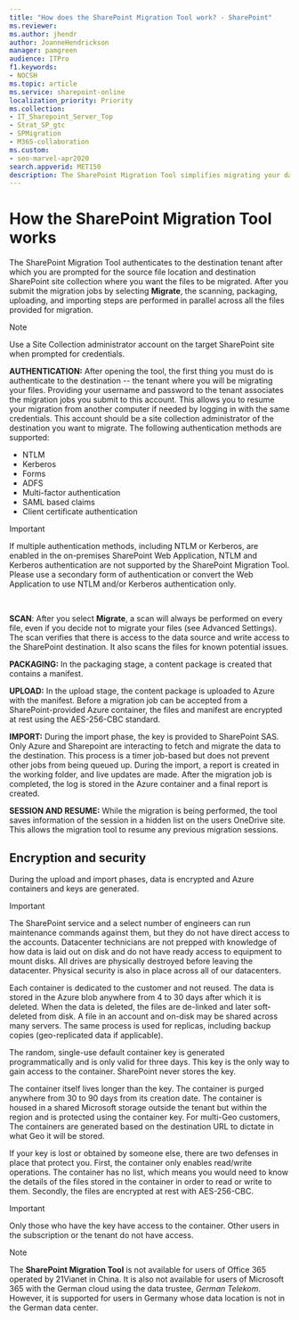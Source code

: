 ```yaml
---
title: "How does the SharePoint Migration Tool work? - SharePoint"
ms.reviewer: 
ms.author: jhendr
author: JoanneHendrickson
manager: pamgreen
audience: ITPro
f1.keywords:
- NOCSH
ms.topic: article
ms.service: sharepoint-online
localization_priority: Priority
ms.collection: 
- IT_Sharepoint_Server_Top
- Strat_SP_gtc
- SPMigration
- M365-collaboration
ms.custom:
- seo-marvel-apr2020
search.appverid: MET150
description: The SharePoint Migration Tool simplifies migrating your data from on-premises SharePoint Server document libraries and local file shares to SharePoint.
---
```


# How the SharePoint Migration Tool works

 The SharePoint Migration Tool authenticates to the destination tenant after which you are prompted for the source file location and destination SharePoint site collection where you want the files to be migrated. After you submit the migration jobs by selecting **Migrate**, the scanning, packaging, uploading, and importing steps are performed in parallel across all the files provided for migration.
 
>[!Note]
> Use a Site Collection administrator account on the target SharePoint site when prompted for credentials.
  
**AUTHENTICATION:** After opening the tool, the first thing you must do is authenticate to the destination -- the tenant where you will be migrating your files. Providing your username and password to the tenant associates the migration jobs you submit to this account. This allows you to resume your migration from another computer if needed by logging in with the same credentials. This account should be a site collection administrator of the destination you want to migrate. The following authentication methods are supported:

 - NTLM
- Kerberos
- Forms
- ADFS
- Multi-factor authentication
- SAML based claims
- Client certificate authentication

> [!IMPORTANT] 
> If multiple authentication methods, including NTLM or Kerberos, are enabled in the on-premises SharePoint Web Application, NTLM and Kerberos authentication are not supported by the SharePoint Migration Tool. Please use a secondary form of authentication or convert the Web Application to use NTLM and/or Kerberos authentication only.<br>
<br>
    
**SCAN**: After you select **Migrate**, a scan will always be performed on every file, even if you decide not to migrate your files (see Advanced Settings). The scan verifies that there is access to the data source and write access to the SharePoint destination. It also scans the files for known potential issues.<br>

**PACKAGING:** In the packaging stage, a content package is created that contains a manifest.<br>
 
**UPLOAD:** In the upload stage, the content package is uploaded to Azure with the manifest. Before a migration job can be accepted from a SharePoint-provided Azure container, the files and manifest are encrypted at rest using the AES-256-CBC standard.<br>
  
**IMPORT:** During the import phase, the key is provided to SharePoint SAS. Only Azure and Sharepoint are interacting to fetch and migrate the data to the destination. This process is a timer job-based but does not prevent other jobs from being queued up. During the import, a report is created in the working folder, and live updates are made. After the migration job is completed, the log is stored in the Azure container and a final report is created.<br>

**SESSION AND RESUME:** While the migration is being performed, the tool saves information of the session in a hidden list on the users OneDrive site.  This allows the migration tool to resume any previous migration sessions.
    
## Encryption and security

During the upload and import phases, data is encrypted and Azure containers and keys are generated.
  
> [!IMPORTANT]
> The SharePoint service and a select number of engineers can run maintenance commands against them, but they do not have direct access to the accounts. Datacenter technicians are not prepped with knowledge of how data is laid out on disk and do not have ready access to equipment to mount disks. All drives are physically destroyed before leaving the datacenter. Physical security is also in place across all of our datacenters. 
  
Each container is dedicated to the customer and not reused. The data is stored in the Azure blob anywhere from 4 to 30 days after which it is deleted. When the data is deleted, the files are de-linked and later soft-deleted from disk. A file in an account and on-disk may be shared across many servers. The same process is used for replicas, including backup copies (geo-replicated data if applicable).
  
The random, single-use default container key is generated programmatically and is only valid for three days. This key is the only way to gain access to the container. SharePoint never stores the key.
  
The container itself lives longer than the key. The container is purged anywhere from 30 to 90 days from its creation date.  The container is housed in a shared Microsoft storage outside the tenant but within the region and is protected using the container key. For multi-Geo customers, The containers are generated based on the destination URL to dictate in what Geo it will be stored. 
  
If your key is lost or obtained by someone else, there are two defenses in place that protect you. First, the container only enables read/write operations. The container has no list, which means you would need to know the details of the files stored in the container in order to read or write to them. Secondly, the files are encrypted at rest with AES-256-CBC.
  

> [!IMPORTANT]
> Only those who have the key have access to the container. Other users in the subscription or the tenant do not have access. 
  
>[!NOTE]
>The **SharePoint Migration Tool** is not available for users of Office 365 operated by 21Vianet in China. It is also not available for users of Microsoft 365 with the German cloud using the data trustee, *German Telekom*. However, it is supported for users in Germany whose data location is not in the German data center. 

